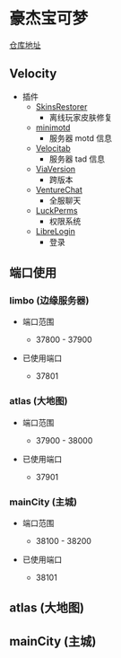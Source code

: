 # 豪杰宝可梦


[仓库地址](https://github.com/bop-lp/pokemonServers.git)

## Velocity

- 插件
  - [SkinsRestorer](https://modrinth.com/plugin/skinsrestorer)
    - 离线玩家皮肤修复
  - [minimotd](https://modrinth.com/plugin/minimotd)
    - 服务器 motd 信息
  - [Velocitab](https://modrinth.com/plugin/velocitab)
    - 服务器 tad 信息
  - [ViaVersion](https://www.spigotmc.org/resources/viaversion.19254/)
    - 跨版本
  - [VentureChat](https://www.spigotmc.org/resources/venturechat.771/)
    - 全服聊天
  - [LuckPerms](https://luckperms.net/)
    - 权限系统
  - [LibreLogin](https://modrinth.com/plugin/libre-login)
    - 登录

## 端口使用

### limbo (边缘服务器)

- 端口范围
  - 37800 - 37900
  
- 已使用端口
  - 37801

### atlas (大地图)

- 端口范围
    - 37900 - 38000

- 已使用端口
    - 37901

### mainCity (主城)

- 端口范围
    - 38100 - 38200

- 已使用端口
    - 38101

## atlas (大地图)


## mainCity (主城)
